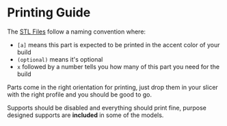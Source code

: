 # Printing Guide

The [STL Files](../STL%20Files/) follow a naming convention where:

- `[a]` means this part is expected to be printed in the accent color of your build
- `(optional)` means it's optional
- `x` followed by a number tells you how many of this part you need for the build

Parts come in the right orientation for printing, just drop them in your slicer with the right profile and you should be good to go.

Supports should be disabled and everything should print fine, purpose designed supports are **included** in some of the models.

<!-- 40% infill -->